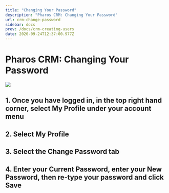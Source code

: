 ```yaml
---
title: "Changing Your Password"
description: "Pharos CRM: Changing Your Password"
url: crm-change-password
sidebar: docs
prev: /docs/crm-creating-users
date: 2020-09-24T12:37:00.977Z
---
```

# Pharos CRM: Changing Your Password

![](/uploads/password_gif.gif)

## 1. Once you have logged in, in the top right hand corner, select My Profile under your account menu
## 2. Select My Profile 
## 3. Select the Change Password tab 
## 4. Enter your Current Password, enter your New Password, then re-type your password and click Save